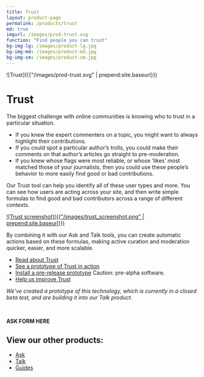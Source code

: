 ```yaml
---
title: Trust
layout: product-page
permalink: /products/trust
md: true
imgurl: /images/prod-trust.svg
function: "Find people you can trust"
bg-img-lg: /images/product-lg.jpg
bg-img-md: /images/product-md.jpg
bg-img-sm: /images/product-sm.jpg
---
```


![Trust]({{"/images/prod-trust.svg" | prepend:site.baseurl}})

# Trust

The biggest challenge with online communities is knowing who to trust in a particular situation.

* If you knew the expert commenters on a topic, you might want to always highlight their contributions. 
* If you could spot a particular author’s trolls, you could make their comments on that author’s articles go straight to pre-moderation. 
* If you knew whose flags were most reliable, or whose ‘likes’ most matched those of your journalists, then you could use these people’s behavior to more easily find good or bad contributions.

Our Trust tool can help you identify all of these user types and more. You can see how users are acting across your site, and then write simple formulas to find good and bad contributors across a range of different contexts. 

[![Trust screenshot]({{"/images/trust_screenshot.png" | prepend:site.baseurl}})](/images/trust_screenshot.png "[IMAGE] A screenshot of a prototype of our Trust product, showing a column of Filters and a list of users")

By combining it with our Ask and Talk tools, you can create automatic actions based on these formulas, making active curation and moderation quicker, easier, and more scalable.

* [Read about Trust](https://www.washingtonpost.com/pr/wp/2016/03/14/trust-the-first-app-from-the-coral-project-launches/)
* [See a prototype of Trust in action](https://youtu.be/pP7Rr12j4QY?t=21m30s)
* [Install a pre-release prototype](http://coralprojectdocs.herokuapp.com/#trust) Caution: pre-alpha software.
* [Help us improve Trust](/contribute.html#help-us-improve-trust)


*We've created a prototype of this technology, which is currently in a closed beta test, and are building it into our Talk product.*

&nbsp; 


**ASK FORM HERE**


## View our other products:
* [Ask](/products/ask.html)
* [Talk](/products/talk.html)
* [Guides](/products/guides.html)
